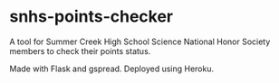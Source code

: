 # snhs-points-checker
A tool for Summer Creek High School Science National Honor Society members to check their points status. 

Made with Flask and gspread. Deployed using Heroku.
